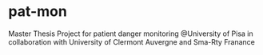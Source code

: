# pat-mon
Master Thesis Project for patient danger monitoring @University of Pisa in collaboration with University of Clermont Auvergne and Sma-Rty Franance
